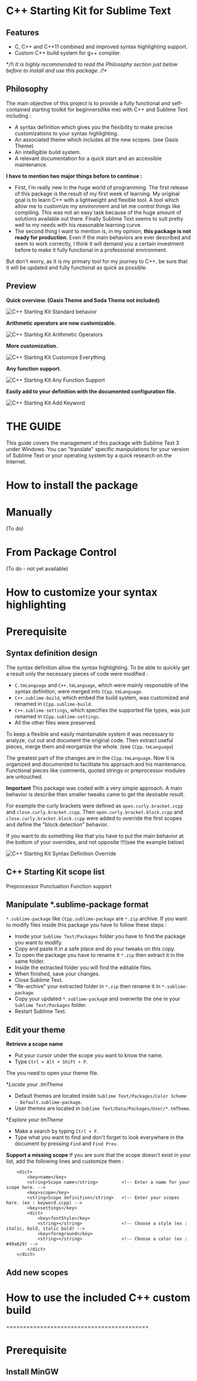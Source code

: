 C++ Starting Kit for Sublime Text
=================================

## Features
* C, C++ and C++11 combined and improved syntax highlighting support.
* Custom C++ build system for g++ compiler.

**/!\ It is highly recommended to read the Philosophy section just below before to install and use this package. /!\**

## Philosophy
The main objective of this project is to provide a fully functional and self-contained starting toolkit for beginners(like me) with C++ and Sublime Text including :
* A syntax definition which gives you the flexibility to make precise customizations to your syntax highlighting.
* An associated theme which includes all the new scopes. (see Oasis Theme)
* An intelligible build system.
* A relevant documentation for a quick start and an accessible maintenance.

**I have to mention two major things before to continue :**

* First, I'm really new in the huge world of programming. The first release of this package is the result of my first week of learning. My original goal is to learn C++ with a lightweight and flexible tool. A tool which allow me to customize my environment and let me control things like compiling. This was not an easy task because of the huge amount of solutions available out there. Finally Sublime Text seems to suit pretty well to my needs with his reasonable learning curve. 
* The second thing I want to mention is, in my opinion, **this package is not ready for production**. Even if the main behaviors are ever described and seem to work correctly, I think it will demand you a certain investment before to make it fully functional in a professional environment. 

But don't worry, as it is my primary tool for my journey to C++, be sure that it will be updated and fully functional as quick as possible.

## Preview
**Quick overview. (Oasis Theme and Soda Theme not included)**

![C++ Starting Kit Standard behavior](https://github.com/kodLite/cppStartingKit/blob/master/screenshot/standard-behavior.jpg?raw=true)

**Arithmetic operators are now customizable.**

![C++ Starting Kit Arithmetic Operators](https://github.com/kodLite/cppStartingKit/blob/master/screenshot/custom-arithmetic-operators.jpg?raw=true)

**More customization.**

![C++ Starting Kit Customize Everything](https://github.com/kodLite/cppStartingKit/blob/master/screenshot/customize-everything.jpg?raw=true)

**Any function support.**

![C++ Starting Kit Any Function Support](https://github.com/kodLite/cppStartingKit/blob/master/screenshot/any-function-detection.jpg?raw=true)

**Easily add to your definition with the documented configuration file.**

![C++ Starting Kit Add Keyword](https://github.com/kodLite/cppStartingKit/blob/master/screenshot/Namespace-added.jpg?raw=true)

THE GUIDE
=========
This guide covers the management of this package with Sublime Text 3 under Windows. You can "translate" specific manipulations for your version of Sublime Text or your operating system by a quick research on the Internet.

How to install the package
==========================

# Manually
(To do)

# From Package Control
(To do - not yet available)


How to customize your syntax highlighting
=========================================
# Prerequisite

## Syntax definition design

The syntax definition allow the syntax highlighting.
To be able to quickly get a result only the necessary pieces of code were modified :
* `C.tmLanguage` and `C++.tmLanguage`, which were mainly responsible of the syntax definition, were merged into `CCpp.tmLanguage`.
* `C++.sublime-build`, which embed the build system, was customized and renamed in `CCpp.sublime-build`.
* `C++.sublime-settings`, which specifies the supported file types, was just renamed in `CCpp.sublime-settings`. 
* All the other files were preserved.

To keep a flexible and easily maintainable system it was necessary to analyze, cut out and document the original code. Then extract useful pieces, merge them and reorganize the whole. (see `CCpp.tmLanguage`)

The greatest part of the changes are in the `CCpp.tmLanguage`. Now it is organized and documented to facilitate his approach and his maintenance. Functional pieces like comments, quoted strings or preprocessor modules are untouched.

**Important**
This package was coded with a very simple approach. A main behavior is describe then smaller tweaks came to get the desirable result.

For example the curly brackets were defined as `open.curly.bracket.ccpp` and `close.curly.bracket.ccpp`. Then `open.curly.bracket.block.ccpp` and `close.curly.bracket.block.ccpp` were added to override the first scopes and define the "block detection" behavior.

If you want to do something like that you have to put the main behavior at the bottom of your overrides, and not opposite !!!(see the example below)

![C++ Starting Kit Syntax Definition Override](https://github.com/kodLite/cppStartingKit/blob/master/screenshot/overrides.jpg?raw=true)

## C++ Starting Kit scope list

Preprocessor
Punctuation
Function support

## Manipulate *.sublime-package format

`*.sublime-package` like `CCpp.sublime-package` are `*.zip` archive. If you want to modify files inside this package you have to follow these steps :
* Inside your `Sublime Text/Packages` folder you have to find the package you want to modify.
* Copy and paste it in a safe place and do your tweaks on this copy.
* To open the package you have to rename it `*.zip` then extract it in the same folder.
* Inside the extracted folder you will find the editable files.
* When finished, save your changes.
* Close Sublime Text. 
* "Re-archive" your extracted folder in `*.zip` then rename it in `*.sublime-package`.
* Copy your updated `*.sublime-packag`e and overwrite the one in your `Sublime Text/Packages` folder.
* Restart Sublime Text.

## Edit your theme
**Retrieve a scope name**
* Put your cursor under the scope you want to know the name.
* Type `Ctrl + Alt + Shift + P`.

The you need to open your theme file.

**Locate your *.tmTheme**
* Default themes are located inside `Sublime Text/Packages/Color Scheme - Default.sublime-package`. 
* User themes are located in `Sublime Text/Data/Packages/User/*.tmTheme`.

**Explore your *tmTheme**
* Make a search by typing `Ctrl + F`.
* Type what you want to find and don't forget to look everywhere in the document by pressing `Find` and `Find Prev`.

**Support a missing scope**
If you are sure that the scope doesn't exist in your list, add the following lines and customize them :

		<dict>
			<key>name</key>
			<string>Scope name</string> 		<!-- Enter a name for your scope here. -->
			<key>scope</key>
			<string>Scope definition</string> 	<!-- Enter your scopes here. (ex : keyword.ccpp) -->
			<key>settings</key>
			<dict>
				<key>fontStyle</key>
				<string></string> 				<!-- Choose a style (ex : italic, bold, italic bold) -->
				<key>foreground</key>
				<string></string> 				<!-- Choose a color (ex : #49a629) -->
			</dict>
		</dict>


## Add new scopes


# How to use the included C++ custom build
==========================================
# Prerequisite

## Install MinGW 
